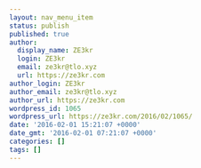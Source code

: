 ```yaml
---
layout: nav_menu_item
status: publish
published: true
author:
  display_name: ZE3kr
  login: ZE3kr
  email: ze3kr@tlo.xyz
  url: https://ze3kr.com
author_login: ZE3kr
author_email: ze3kr@tlo.xyz
author_url: https://ze3kr.com
wordpress_id: 1065
wordpress_url: https://ze3kr.com/2016/02/1065/
date: '2016-02-01 15:21:07 +0000'
date_gmt: '2016-02-01 07:21:07 +0000'
categories: []
tags: []
---
```


